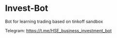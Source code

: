 # Invest-Bot
Bot for learning trading based on tinkoff sandbox

Telegram:
https://t.me/HSE_business_investment_bot
